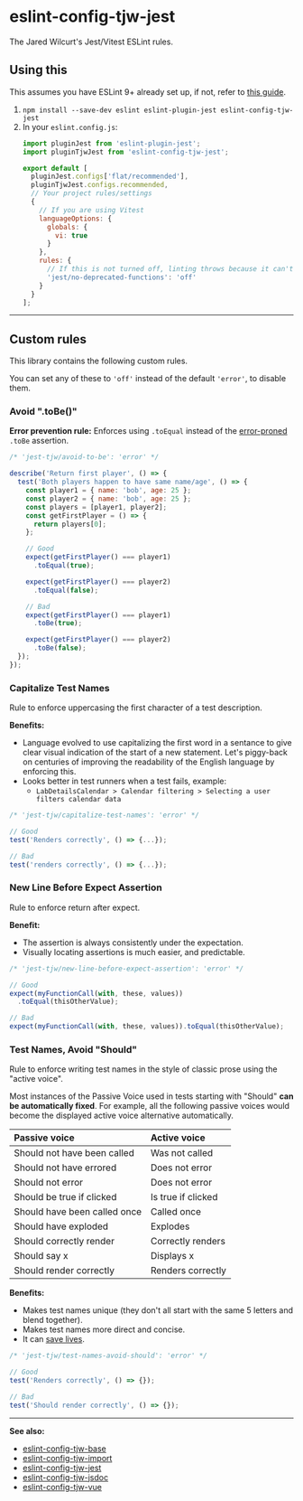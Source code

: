# eslint-config-tjw-jest

The Jared Wilcurt's Jest/Vitest ESLint rules.


## Using this

This assumes you have ESLint 9+ already set up, if not, refer to [this guide](https://github.com/tjw-lint/eslint-config-tjw-base).

1. `npm install --save-dev eslint eslint-plugin-jest eslint-config-tjw-jest`
1. In your `eslint.config.js`:
    ```js
    import pluginJest from 'eslint-plugin-jest';
    import pluginTjwJest from 'eslint-config-tjw-jest';

    export default [
      pluginJest.configs['flat/recommended'],
      pluginTjwJest.configs.recommended,
      // Your project rules/settings
      {
        // If you are using Vitest
        languageOptions: {
          globals: {
            vi: true
          }
        },
        rules: {
          // If this is not turned off, linting throws because it can't find 'jest' install
          'jest/no-deprecated-functions': 'off'
        }
      }
    ];
    ```


* * *


## Custom rules

This library contains the following custom rules.

You can set any of these to `'off'` instead of the default `'error'`, to disable them.


### Avoid ".toBe()"

**Error prevention rule:** Enforces using `.toEqual` instead of the [error-proned](https://dev.to/thejaredwilcurt/why-you-should-never-use-tobe-in-jest-48ca) `.toBe` assertion.

```js
/* 'jest-tjw/avoid-to-be': 'error' */

describe('Return first player', () => {  
  test('Both players happen to have same name/age', () => {
    const player1 = { name: 'bob', age: 25 };
    const player2 = { name: 'bob', age: 25 };
    const players = [player1, player2];
    const getFirstPlayer = () => {
      return players[0];
    };

    // Good
    expect(getFirstPlayer() === player1)
      .toEqual(true);

    expect(getFirstPlayer() === player2)
      .toEqual(false);

    // Bad
    expect(getFirstPlayer() === player1)
      .toBe(true);

    expect(getFirstPlayer() === player2)
      .toBe(false);
  });
});
```


### Capitalize Test Names

Rule to enforce uppercasing the first character of a test description.

**Benefits:**

* Language evolved to use capitalizing the first word in a sentance to give clear visual indication of the start of a new statement. Let's piggy-back on centuries of improving the readability of the English language by enforcing this.
* Looks better in test runners when a test fails, example:
  * `LabDetailsCalendar > Calendar filtering > Selecting a user filters calendar data`

```js
/* 'jest-tjw/capitalize-test-names': 'error' */

// Good
test('Renders correctly', () => {...});

// Bad
test('renders correctly', () => {...});
```


### New Line Before Expect Assertion

Rule to enforce return after expect.

**Benefit:**

* The assertion is always consistently under the expectation.
* Visually locating assertions is much easier, and predictable.

```js
/* 'jest-tjw/new-line-before-expect-assertion': 'error' */

// Good
expect(myFunctionCall(with, these, values))
  .toEqual(thisOtherValue);

// Bad
expect(myFunctionCall(with, these, values)).toEqual(thisOtherValue);
```


### Test Names, Avoid "Should"

Rule to enforce writing test names in the style of classic prose using the "active voice".

Most instances of the Passive Voice used in tests starting with "Should" **can be automatically fixed**.
For example, all the following passive voices would become the displayed active voice alternative automatically.

Passive voice                | Active voice
:--                          | :--
Should not have been called  | Was not called
Should not have errored      | Does not error
Should not error             | Does not error
Should be true if clicked    | Is true if clicked
Should have been called once | Called once
Should have exploded         | Explodes
Should correctly render      | Correctly renders
Should say x                 | Displays x
Should render correctly      | Renders correctly

**Benefits:**

* Makes test names unique (they don't all start with the same 5 letters and blend together).
* Makes test names more direct and concise.
* It can [save lives](https://www.youtube.com/watch?v=OV5J6BfToSw&t=22m11s).

```js
/* 'jest-tjw/test-names-avoid-should': 'error' */

// Good
test('Renders correctly', () => {});

// Bad
test('Should render correctly', () => {});
```


* * *


**See also:**

* [eslint-config-tjw-base](https://github.com/tjw-lint/eslint-config-tjw-base)
* [eslint-config-tjw-import](https://github.com/tjw-lint/eslint-config-tjw-import)
* [eslint-config-tjw-jest](https://github.com/tjw-lint/eslint-config-tjw-jest)
* [eslint-config-tjw-jsdoc](https://github.com/tjw-lint/eslint-config-tjw-jsdoc)
* [eslint-config-tjw-vue](https://github.com/tjw-lint/eslint-config-tjw-vue)
